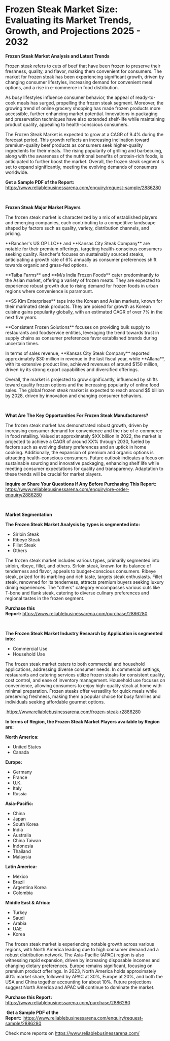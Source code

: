 <p><h1>Frozen Steak Market Size: Evaluating its Market Trends, Growth, and Projections 2025 - 2032</h1></p><p><strong>Frozen Steak Market Analysis and Latest Trends</strong></p>
<p><p>Frozen steak refers to cuts of beef that have been frozen to preserve their freshness, quality, and flavor, making them convenient for consumers. The market for frozen steak has been experiencing significant growth, driven by changing consumer lifestyles, increasing demand for convenient meal options, and a rise in e-commerce in food distribution.</p><p>As busy lifestyles influence consumer behavior, the appeal of ready-to-cook meals has surged, propelling the frozen steak segment. Moreover, the growing trend of online grocery shopping has made frozen products more accessible, further enhancing market potential. Innovations in packaging and preservation techniques have also extended shelf-life while maintaining product quality, appealing to health-conscious consumers.</p><p>The Frozen Steak Market is expected to grow at a CAGR of 9.4% during the forecast period. This growth reflects an increasing inclination toward premium-quality beef products as consumers seek higher-quality ingredients for their meals. The rising popularity of grilling and barbecuing, along with the awareness of the nutritional benefits of protein-rich foods, is anticipated to further boost the market. Overall, the frozen steak segment is set to expand significantly, meeting the evolving demands of consumers worldwide.</p></p>
<p><strong>Get a Sample PDF of the Report:&nbsp;</strong> <a href="https://www.reliablebusinessarena.com/enquiry/request-sample/2886280?utm_campaign=2294&utm_medium=2&utm_source=Github&utm_content=ia&utm_term=13032025&utm_id=frozen-steak">https://www.reliablebusinessarena.com/enquiry/request-sample/2886280</a></p>
<p>&nbsp;</p>
<p><strong>Frozen Steak Major Market Players</strong></p>
<p><p>The frozen steak market is characterized by a mix of established players and emerging companies, each contributing to a competitive landscape shaped by factors such as quality, variety, distribution channels, and pricing.</p><p>**Rancher's US OP LLC** and **Kansas City Steak Company** are notable for their premium offerings, targeting health-conscious consumers seeking quality. Rancher's focuses on sustainably sourced steaks, anticipating a growth rate of 6% annually as consumer preferences shift towards organic and grass-fed options.</p><p>**Taiba Farms** and **M/s India Frozen Foods** cater predominantly to the Asian market, offering a variety of frozen meats. They are expected to experience robust growth due to rising demand for frozen foods in urban regions where convenience is paramount.</p><p>**SS Kim Enterprises** taps into the Korean and Asian markets, known for their marinated steak products. They are poised for growth as Korean cuisine gains popularity globally, with an estimated CAGR of over 7% in the next five years.</p><p>**Consistent Frozen Solutions** focuses on providing bulk supply to restaurants and foodservice entities, leveraging the trend towards trust in supply chains as consumer preferences favor established brands during uncertain times.</p><p>In terms of sales revenue, **Kansas City Steak Company** reported approximately $30 million in revenue in the last fiscal year, while **Allana**, with its extensive product line, achieved revenues of around $150 million, driven by its strong export capabilities and diversified offerings. </p><p>Overall, the market is projected to grow significantly, influenced by shifts toward quality frozen options and the increasing popularity of online food sales. The global frozen steak market is expected to reach around $5 billion by 2028, driven by innovation and changing consumer behaviors.</p></p>
<p>&nbsp;</p>
<p><strong>What Are The Key Opportunities For Frozen Steak Manufacturers?</strong></p>
<p><p>The frozen steak market has demonstrated robust growth, driven by increasing consumer demand for convenience and the rise of e-commerce in food retailing. Valued at approximately $XX billion in 2022, the market is projected to achieve a CAGR of around XX% through 2030, fueled by factors such as evolving dietary preferences and an uptick in home cooking. Additionally, the expansion of premium and organic options is attracting health-conscious consumers. Future outlook indicates a focus on sustainable sourcing and innovative packaging, enhancing shelf life while meeting consumer expectations for quality and transparency. Adaptation to these trends will be crucial for market players.</p></p>
<p><strong>Inquire or Share Your Questions If Any Before Purchasing This Report:</strong> <a href="https://www.reliablebusinessarena.com/enquiry/pre-order-enquiry/2886280?utm_campaign=2294&utm_medium=2&utm_source=Github&utm_content=ia&utm_term=13032025&utm_id=frozen-steak">https://www.reliablebusinessarena.com/enquiry/pre-order-enquiry/2886280</a></p>
<p>&nbsp;</p>
<p><strong>Market Segmentation</strong></p>
<p><strong>The Frozen Steak Market Analysis by types is segmented into:</strong></p>
<p><ul><li>Sirloin Steak</li><li>Ribeye Steak</li><li>Fillet Steak</li><li>Others</li></ul></p>
<p><p>The frozen steak market includes various types, primarily segmented into sirloin, ribeye, fillet, and others. Sirloin steak, known for its balance of tenderness and flavor, appeals to budget-conscious consumers. Ribeye steak, prized for its marbling and rich taste, targets steak enthusiasts. Fillet steak, renowned for its tenderness, attracts premium buyers seeking luxury dining experiences. The "others" category encompasses various cuts like T-bone and flank steak, catering to diverse culinary preferences and regional tastes in the frozen segment.</p></p>
<p><strong>Purchase this Report:&nbsp;</strong><a href="https://www.reliablebusinessarena.com/purchase/2886280?utm_campaign=2294&utm_medium=2&utm_source=Github&utm_content=ia&utm_term=13032025&utm_id=frozen-steak">https://www.reliablebusinessarena.com/purchase/2886280</a></p>
<p>&nbsp;</p>
<p><strong>The Frozen Steak Market Industry Research by Application is segmented into:</strong></p>
<p><ul><li>Commercial Use</li><li>Household Use</li></ul></p>
<p><p>The frozen steak market caters to both commercial and household applications, addressing diverse consumer needs. In commercial settings, restaurants and catering services utilize frozen steaks for consistent quality, cost control, and ease of inventory management. Household use focuses on convenience, allowing consumers to enjoy high-quality steak at home with minimal preparation. Frozen steaks offer versatility for quick meals while preserving freshness, making them a popular choice for busy families and individuals seeking affordable gourmet options.</p></p>
<p><a href="https://www.reliablebusinessarena.com/frozen-steak-r2886280?utm_campaign=2294&utm_medium=2&utm_source=Github&utm_content=ia&utm_term=13032025&utm_id=frozen-steak">&nbsp;https://www.reliablebusinessarena.com/frozen-steak-r2886280</a></p>
<p><strong>In terms of Region, the Frozen Steak Market Players available by Region are:</strong></p>
<p>
    <p> <strong> North America: </strong>
        <ul>
            <li>United States</li>
            <li>Canada</li>
        </ul>
        </p> 
    <p> <strong> Europe: </strong>
        <ul>
            <li>Germany</li>
            <li>France</li>
            <li>U.K.</li>
            <li>Italy</li>
            <li>Russia</li>
        </ul>
        </p> 
    <p> <strong> Asia-Pacific: </strong>
        <ul>
            <li>China</li>
            <li>Japan</li>
            <li>South Korea</li>
            <li>India</li>
            <li>Australia</li>
            <li>China Taiwan</li>
            <li>Indonesia</li>
            <li>Thailand</li>
            <li>Malaysia</li>
        </ul>
        </p> 
    <p> <strong> Latin America: </strong>
        <ul>
            <li>Mexico</li>
            <li>Brazil</li>
            <li>Argentina Korea</li>
            <li>Colombia</li>
        </ul>
        </p> 
    <p> <strong> Middle East & Africa: </strong>
        <ul>
            <li>Turkey</li>
            <li>Saudi</li>
            <li>Arabia</li>
            <li>UAE</li>
            <li>Korea</li>
        </ul>
    </p>
    </p>
<p><p>The frozen steak market is experiencing notable growth across various regions, with North America leading due to high consumer demand and a robust distribution network. The Asia-Pacific (APAC) region is also witnessing rapid expansion, driven by increasing disposable incomes and changing dietary preferences. Europe remains significant, focusing on premium product offerings. In 2023, North America holds approximately 40% market share, followed by APAC at 30%, Europe at 20%, and both the USA and China together accounting for about 10%. Future projections suggest North America and APAC will continue to dominate the market.</p></p>
<p><strong>Purchase this Report: </strong><a href="https://www.reliablebusinessarena.com/purchase/2886280?utm_campaign=2294&utm_medium=2&utm_source=Github&utm_content=ia&utm_term=13032025&utm_id=frozen-steak">https://www.reliablebusinessarena.com/purchase/2886280</a></p>
<p>&nbsp;<strong>Get a Sample PDF of the Report:&nbsp;&nbsp;</strong><a href="https://www.reliablebusinessarena.com/enquiry/request-sample/2886280?utm_campaign=2294&utm_medium=2&utm_source=Github&utm_content=ia&utm_term=13032025&utm_id=frozen-steak">https://www.reliablebusinessarena.com/enquiry/request-sample/2886280</a></p>
<p><strong></strong></p>
<p>Check more reports on <a href="https://www.reliablebusinessarena.com/?utm_campaign=2294&utm_medium=2&utm_source=Github&utm_content=ia&utm_term=13032025&utm_id=frozen-steak">https://www.reliablebusinessarena.com/</a></p>
